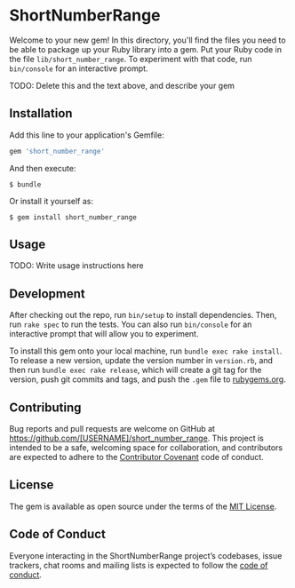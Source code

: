 # ShortNumberRange

Welcome to your new gem! In this directory, you'll find the files you need to be able to package up your Ruby library into a gem. Put your Ruby code in the file `lib/short_number_range`. To experiment with that code, run `bin/console` for an interactive prompt.

TODO: Delete this and the text above, and describe your gem

## Installation

Add this line to your application's Gemfile:

```ruby
gem 'short_number_range'
```

And then execute:

    $ bundle

Or install it yourself as:

    $ gem install short_number_range

## Usage

TODO: Write usage instructions here

## Development

After checking out the repo, run `bin/setup` to install dependencies. Then, run `rake spec` to run the tests. You can also run `bin/console` for an interactive prompt that will allow you to experiment.

To install this gem onto your local machine, run `bundle exec rake install`. To release a new version, update the version number in `version.rb`, and then run `bundle exec rake release`, which will create a git tag for the version, push git commits and tags, and push the `.gem` file to [rubygems.org](https://rubygems.org).

## Contributing

Bug reports and pull requests are welcome on GitHub at https://github.com/[USERNAME]/short_number_range. This project is intended to be a safe, welcoming space for collaboration, and contributors are expected to adhere to the [Contributor Covenant](http://contributor-covenant.org) code of conduct.

## License

The gem is available as open source under the terms of the [MIT License](https://opensource.org/licenses/MIT).

## Code of Conduct

Everyone interacting in the ShortNumberRange project’s codebases, issue trackers, chat rooms and mailing lists is expected to follow the [code of conduct](https://github.com/[USERNAME]/short_number_range/blob/master/CODE_OF_CONDUCT.md).
